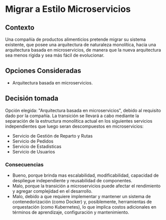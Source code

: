 # Migrar a Estilo Microservicios

## Contexto

Una compañía de productos alimenticios pretende migrar su sistema existente, que posee una
arquitectura de naturaleza monolítica, hacia una arquitectura basada en microservicios, de
manera que la nueva arquitectura sea menos rígida y sea más fácil de evolucionar.

## Opciones Consideradas

* Arquitectura basada en microservicios.

## Decisión tomada

Opción elegida: "Arquitectura basada en microservicios", debido al requisito dado por la compañía. La transición se llevará a cabo mediante la separación de la estructura monolítica actual en los siguientes servicios independientes que luego seran descompuestos en microservicios:
* Servicio de Gestión de Reparto y Rutas
* Servicio de Pedidos
* Servicio de Estadisticas
* Servicio de Usuarios

### Consecuencias

* Bueno, porque brinda mas escalabilidad, modificabilidad, capacidad de despliegue independiente y reusabilidad de componentes.
* Malo, porque la transición a microservicios puede afectar el rendimiento y agregar complejidad en el desarrollo.
* Malo, debido a que requiere implementar y mantener un sistema de contenedorización (como Docker) y, posiblemente, herramientas de orquestación (como Kubernetes), lo que implica costos adicionales en términos de aprendizaje, configuración y mantenimiento.
